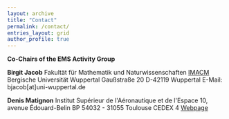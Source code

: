 ```yaml
---
layout: archive
title: "Contact"
permalink: /contact/
entries_layout: grid
author_profile: true 
---
```



  
**Co-Chairs of the EMS Activity Group**

**Birgit Jacob**
Fakultät für Mathematik und Naturwissenschaften
[IMACM](https://www.imacm.uni-wuppertal.de/en/)
Bergische Universität Wuppertal
Gaußstraße 20
D-42119 Wuppertal
E-Mail: bjacob[at]uni-wuppertal.de

**Denis Matignon**
Institut Supérieur de l'Aéronautique et de l'Espace
10, avenue Édouard-Belin
BP 54032 - 31055 Toulouse CEDEX 4
[Webpage](https://pagespro.isae-supaero.fr/denis-matignon/)



